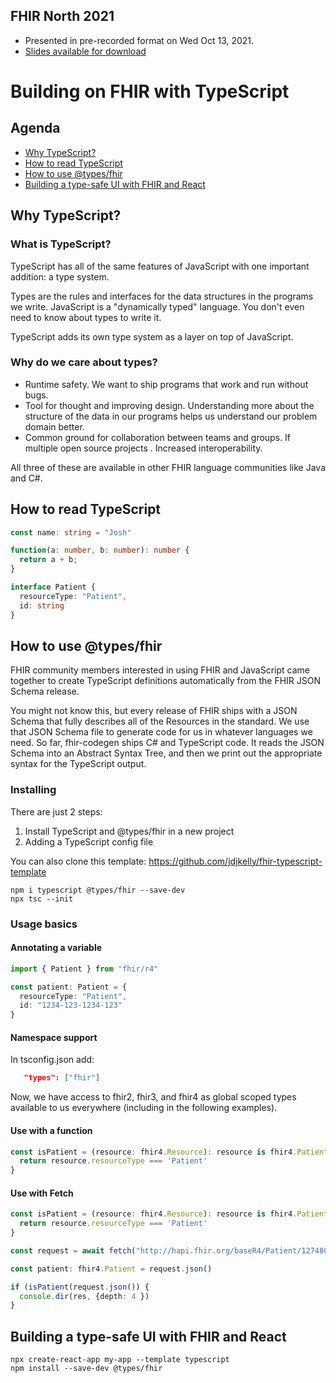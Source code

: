 ## FHIR North 2021

* Presented in pre-recorded format on Wed Oct 13, 2021.
* [Slides available for download](https://github.com/jdjkelly/fhir-north-2021/files/7340389/SESAI3UWFHQW036EU_Building.on.FHIR.in.TypeScript.pdf)


# Building on FHIR with TypeScript

## Agenda

* [Why TypeScript?](#Why-Typescript?)
* [How to read TypeScript]()
* [How to use @types/fhir]()
* [Building a type-safe UI with FHIR and React]()

## Why TypeScript?

### What is TypeScript?

TypeScript has all of the same features of JavaScript with one important addition: a type system.

Types are the rules and interfaces for the data structures in the programs we write. JavaScript is a "dynamically typed" language. You don't even need to know about types to write it.

TypeScript adds its own type system as a layer on top of JavaScript.

### Why do we care about types?

* Runtime safety. We want to ship programs that work and run without bugs.
* Tool for thought and improving design. Understanding more about the structure of the data in our programs helps us understand our problem domain better.
* Common ground for collaboration between teams and groups. If multiple open source projects . Increased interoperability.

All three of these are available in other FHIR language communities like Java and C#.

## How to read TypeScript

```typescript
const name: string = "Josh"
```

```typescript
function(a: number, b: number): number {
  return a + b;
}
```

```typescript
interface Patient {
  resourceType: "Patient",
  id: string
}
```

## How to use @types/fhir

FHIR community members interested in using FHIR and JavaScript came together to create TypeScript definitions automatically from the FHIR JSON Schema release. 

You might not know this, but every release of FHIR ships with a JSON Schema that fully describes all of the Resources in the standard. We use that JSON Schema file to generate code for us in whatever languages we need. So far, fhir-codegen ships C# and TypeScript code. It reads the JSON Schema into an Abstract Syntax Tree, and then we print out the appropriate syntax for the TypeScript output.

### Installing

There are just 2 steps:

1. Install TypeScript and @types/fhir in a new project
2. Adding a TypeScript config file

You can also clone this template: https://github.com/jdjkelly/fhir-typescript-template

```
npm i typescript @types/fhir --save-dev
npx tsc --init
```

### Usage basics

#### Annotating a variable

```typescript
import { Patient } from "fhir/r4"

const patient: Patient = {
  resourceType: "Patient",
  id: "1234-123-1234-123"
}
```

#### Namespace support

In tsconfig.json add:

```json
   "types": ["fhir"]
```

Now, we have access to fhir2, fhir3, and fhir4 as global scoped types available to us everywhere (including in the following examples).

#### Use with a function

```typescript
const isPatient = (resource: fhir4.Resource): resource is fhir4.Patient => {
  return resource.resourceType === 'Patient'
}
```

#### Use with Fetch

```typescript
const isPatient = (resource: fhir4.Resource): resource is fhir4.Patient => {
  return resource.resourceType === 'Patient'
}

const request = await fetch("http://hapi.fhir.org/baseR4/Patient/1274805")

const patient: fhir4.Patient = request.json()

if (isPatient(request.json()) {
  console.dir(res, {depth: 4 })
}
```

## Building a type-safe UI with FHIR and React

```
npx create-react-app my-app --template typescript
npm install --save-dev @types/fhir
```
